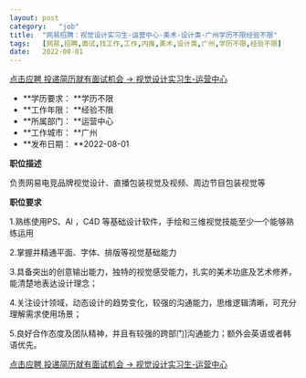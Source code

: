 ```yaml
---
layout:	post
category:	"job"
title:	"网易招聘：视觉设计实习生-运营中心-美术-设计类-广州学历不限经验不限"
tags:	[网易,招聘,面试,找工作,工作,内推,美术,设计类,广州,学历不限,经验不限]
date:	2022-08-01
---
```


[点击应聘 投递简历就有面试机会 ->  视觉设计实习生-运营中心](http://mobile.bole.netease.com/bole/boleDetail?id=41678&employeeId=346f03c3cda5f04c&key=all)



- **学历要求： **学历不限
- **工作年限： **经验不限
- **所属部门： **运营中心
- **工作城市： **广州
- **发布日期： **2022-08-01



**职位描述**

负责网易电竞品牌视觉设计、直播包装视觉及视频、周边节目包装视觉等



**职位要求**

1.熟练使用PS、Al ，C4D 等基础设计软件，手绘和三维视觉技能至少一个能够熟练运用

2.掌握并精通平面、字体、排版等视觉基础能力

3.具备突出的创意输出能力，独特的视觉感受能力，扎实的美术功底及艺术修养，能清楚地表达设计理念；

4.关注设计领域，动态设计的趋势变化，较强的沟通能力，思维逻辑清晰，可充分理解需求使用场景；

5.良好合作态度及团队精神，并且有较强的跨部门]沟通能力；额外会英语或者韩语优先。



[点击应聘 投递简历就有面试机会 ->  视觉设计实习生-运营中心](http://mobile.bole.netease.com/bole/boleDetail?id=41678&employeeId=346f03c3cda5f04c&key=all)